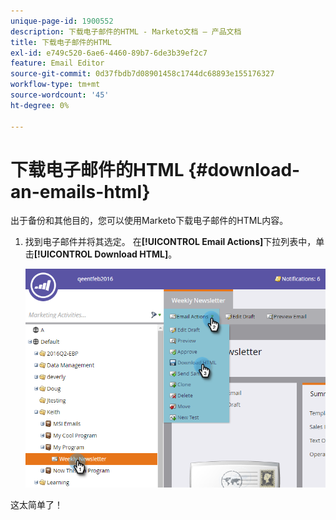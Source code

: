 ```yaml
---
unique-page-id: 1900552
description: 下载电子邮件的HTML - Marketo文档 — 产品文档
title: 下载电子邮件的HTML
exl-id: e749c520-6ae6-4460-89b7-6de3b39ef2c7
feature: Email Editor
source-git-commit: 0d37fbdb7d08901458c1744dc68893e155176327
workflow-type: tm+mt
source-wordcount: '45'
ht-degree: 0%

---
```


# 下载电子邮件的HTML {#download-an-emails-html}

出于备份和其他目的，您可以使用Marketo下载电子邮件的HTML内容。

1. 找到电子邮件并将其选定。 在&#x200B;**[!UICONTROL Email Actions]**&#x200B;下拉列表中，单击&#x200B;**[!UICONTROL Download HTML]**。

   ![](assets/one-4.png)

这太简单了！
